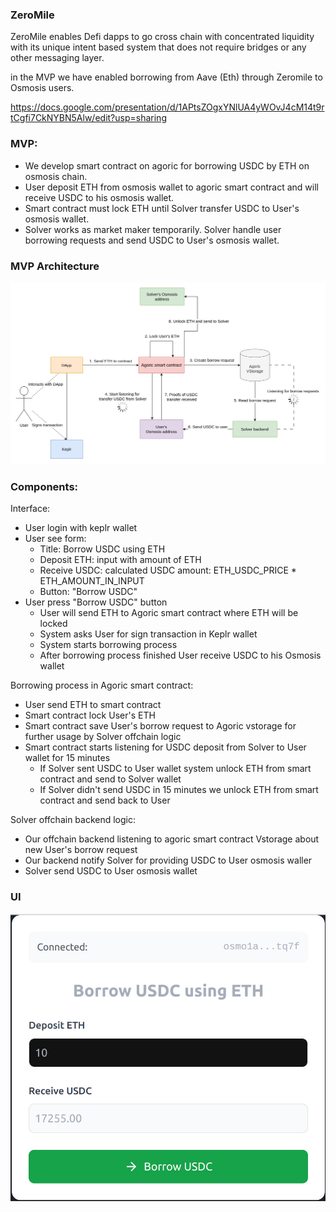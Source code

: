 ### ZeroMile

ZeroMile enables Defi dapps to go cross chain with concentrated liquidity with its unique intent based system that does not require bridges or any other messaging layer.

in the MVP we have enabled borrowing from Aave (Eth) through Zeromile to Osmosis users.

https://docs.google.com/presentation/d/1APtsZOgxYNlUA4yWOvJ4cM14t9rtCgfi7CkNYBN5Alw/edit?usp=sharing

### MVP:
- We develop smart contract on agoric for borrowing USDC by ETH on osmosis chain.
- User deposit ETH from osmosis wallet to agoric smart contract and will receive USDC to his osmosis wallet.
- Smart contract must lock ETH until Solver transfer USDC to User's osmosis wallet.
- Solver works as market maker temporarily. Solver handle user borrowing requests and send USDC to User's osmosis wallet.

### MVP Architecture

![MVP Architecture](./architecture.png)

### Components:

Interface:
- User login with keplr wallet
- User see form:
    - Title: Borrow USDC using ETH
    - Deposit ETH: input with amount of ETH
    - Receive USDC: calculated USDC amount: ETH_USDC_PRICE * ETH_AMOUNT_IN_INPUT
    - Button: "Borrow USDC"
- User press "Borrow USDC" button
    - User will send ETH to Agoric smart contract where ETH will be locked
    - System asks User for sign transaction in Keplr wallet
    - System starts borrowing process
    - After borrowing process finished User receive USDC to his Osmosis wallet

Borrowing process in Agoric smart contract:
- User send ETH to smart contract
- Smart contract lock User's ETH
- Smart contract save User's borrow request to Agoric vstorage for further usage by Solver offchain logic
- Smart contract starts listening for USDC deposit from Solver to User wallet for 15 minutes
    - If Solver sent USDC to User wallet system unlock ETH from smart contract and send to Solver wallet
    - If Solver didn't send USDC in 15 minutes we unlock ETH from smart contract and send back to User

Solver offchain backend logic:
- Our offchain backend listening to agoric smart contract Vstorage about new User's borrow request
- Our backend notify Solver for providing USDC to User osmosis waller
- Solver send USDC to User osmosis wallet

### UI

![UI](./ui.jpg)

